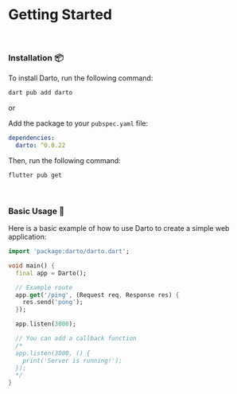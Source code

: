 # Getting Started

<br />

### Installation 📦

To install Darto, run the following command:

```bash
dart pub add darto
```

or

Add the package to your `pubspec.yaml` file:

```yaml
dependencies:
  darto: ^0.0.22
```

Then, run the following command:

```bash
flutter pub get
```

<br />

### Basic Usage 🚀

Here is a basic example of how to use Darto to create a simple web application:

```dart
import 'package:darto/darto.dart';

void main() {
  final app = Darto();

  // Example route
  app.get('/ping', (Request req, Response res) {
    res.send('pong');
  });

  app.listen(3000);

  // You can add a callback function
  /*
  app.listen(3000, () {
    print('Server is running!');
  });
  */
}
```
